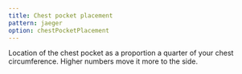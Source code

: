 ```yaml
---
title: Chest pocket placement
pattern: jaeger
option: chestPocketPlacement
---
```


Location of the chest pocket as a proportion a quarter of your chest circumference. Higher numbers move it more to the side.